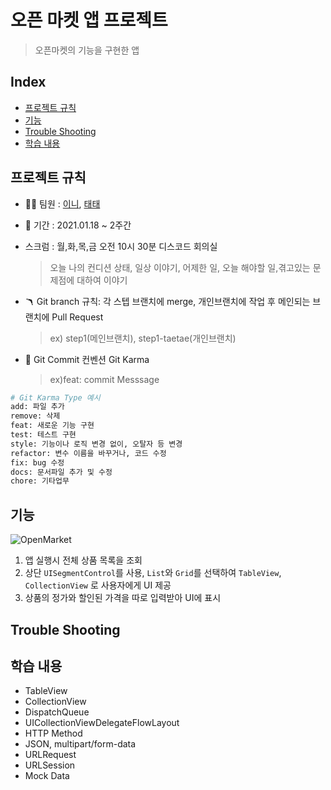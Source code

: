 
# 오픈 마켓 앱 프로젝트

 > 오픈마켓의 기능을 구현한 앱 
## Index
* [프로젝트 규칙](#프로젝트-규칙) 
* [기능](#기능)
* [Trouble Shooting](#trouble-shooting)
* [학습 내용](#학습-내용)


## 프로젝트 규칙

- 👧‍👦 팀원 : [이니](https://github.com/innieminnie), [태태](https://github.com/uuu1101)  

- 📅 기간 : 2021.01.18 ~ 2주간

- 스크럼 : 월,화,목,금 오전 10시 30분 디스코드 회의실
    > 오늘 나의 컨디션 상태, 일상 이야기, 어제한 일, 오늘 해야할 일,겪고있는 문제점에 대하여 이야기 


- 🪃 Git branch 규칙: 각 스텝 브랜치에 merge, 개인브랜치에 작업 후 메인되는 브랜치에 Pull Request
    > ex) step1(메인브랜치), step1-taetae(개인브랜치)

-  📐 Git Commit 컨벤션
Git Karma 
    > ex)feat: commit Messsage 
```bash
# Git Karma Type 예시 
add: 파일 추가  
remove: 삭제  
feat: 새로운 기능 구현  
test: 테스트 구현  
style: 기능이나 로직 변경 없이, 오탈자 등 변경  
refactor: 변수 이름을 바꾸거나, 코드 수정  
fix: bug 수정  
docs: 문서파일 추가 및 수정  
chore: 기타업무  
```

## 기능

![OpenMarket](https://user-images.githubusercontent.com/49808034/117233226-aa764000-ae5d-11eb-9168-06a8e499a4d7.gif)
 1. 앱 실행시 전체 상품 목록을 조회
 2. 상단 `UISegmentControl`를 사용, `List`와 `Grid`를 선택하여 `TableView`, `CollectionView` 로 사용자에게 UI 제공
 3. 상품의 정가와 할인된 가격을 따로 입력받아 UI에 표시

## Trouble Shooting

## 학습 내용

- TableView
- CollectionView
- DispatchQueue
- UICollectionViewDelegateFlowLayout
- HTTP Method
- JSON, multipart/form-data
- URLRequest
- URLSession
- Mock Data
